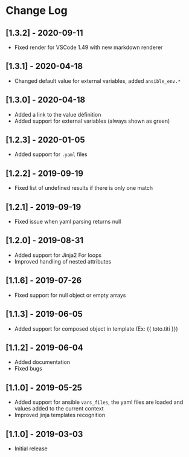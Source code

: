 # Change Log

## [1.3.2] - 2020-09-11

- Fixed render for VSCode 1.49 with new markdown renderer

## [1.3.1] - 2020-04-18

- Changed default value for external variables, added `ansible_env.*`

## [1.3.0] - 2020-04-18

- Added a link to the value définition
- Added support for external variables (always shown as green)

## [1.2.3] - 2020-01-05

- Added support for `.yaml` files

## [1.2.2] - 2019-09-19

- Fixed list of undefined results if there is only one match

## [1.2.1] - 2019-09-19

- Fixed issue when yaml parsing returns null

## [1.2.0] - 2019-08-31

- Added support for Jinja2 For loops
- Improved handling of nested attributes

## [1.1.6] - 2019-07-26

- Fixed support for null object or empty arrays

## [1.1.3] - 2019-06-05

- Added support for composed object in template (Ex: {{ toto.titi }})

## [1.1.2] - 2019-06-04

- Added documentation
- Fixed bugs

## [1.1.0] - 2019-05-25

- Added support for ansible `vars_files`, the yaml files are loaded and values added to the current context
- Improved jinja templates recognition

## [1.1.0] - 2019-03-03

- Initial release
